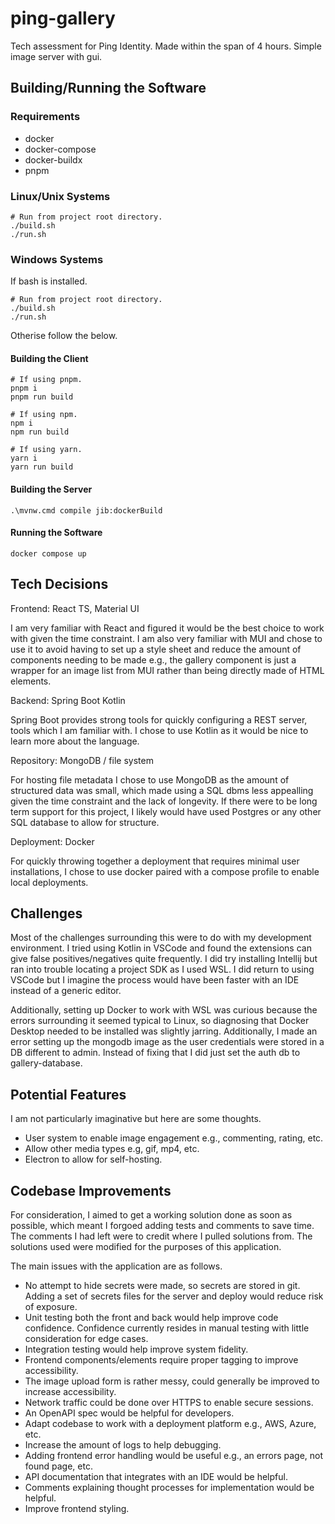 # ping-gallery

Tech assessment for Ping Identity. Made within the span of 4 hours. Simple image server with gui.

## Building/Running the Software

### Requirements

- docker
- docker-compose
- docker-buildx
- pnpm

### Linux/Unix Systems

```
# Run from project root directory.
./build.sh
./run.sh
```

### Windows Systems

If bash is installed.
```
# Run from project root directory.
./build.sh
./run.sh
```

Otherise follow the below.
#### Building the Client
```
# If using pnpm.
pnpm i
pnpm run build

# If using npm.
npm i
npm run build

# If using yarn.
yarn i
yarn run build
```
#### Building the Server
```
.\mvnw.cmd compile jib:dockerBuild
```
#### Running the Software
```
docker compose up
```

## Tech Decisions

Frontend: React TS, Material UI

I am very familiar with React and figured it would be the best choice to work with given the time constraint. I am also very familiar with MUI and chose to use it to avoid having to set up a style sheet and reduce the amount of components needing to be made e.g., the gallery component is just a wrapper for an image list from MUI rather than being directly made of HTML elements.

Backend: Spring Boot Kotlin

Spring Boot provides strong tools for quickly configuring a REST server, tools which I am familiar with. I chose to use Kotlin as it would be nice to learn more about the language.

Repository: MongoDB / file system

For hosting file metadata I chose to use MongoDB as the amount of structured data was small, which made using a SQL dbms less appealling given the time constraint and the lack of longevity. If there were to be long term support for this project, I likely would have used Postgres or any other SQL database to allow for structure.

Deployment: Docker

For quickly throwing together a deployment that requires minimal user installations, I chose to use docker paired with a compose profile to enable local deployments.

## Challenges

Most of the challenges surrounding this were to do with my development environment. I tried using Kotlin in VSCode and found the extensions can give false positives/negatives quite frequently. I did try installing Intellij but ran into trouble locating a project SDK as I used WSL. I did return to using VSCode but I imagine the process would have been faster with an IDE instead of a generic editor. 

Additionally, setting up Docker to work with WSL was curious because the errors surrounding it seemed typical to Linux, so diagnosing that Docker Desktop needed to be installed was slightly jarring. Additionally, I made an error setting up the mongodb image as the user credentials were stored in a DB different to admin. Instead of fixing that I did just set the auth db to gallery-database. 

## Potential Features

I am not particularly imaginative but here are some thoughts.

- User system to enable image engagement e.g., commenting, rating, etc.
- Allow other media types e.g, gif, mp4, etc.
- Electron to allow for self-hosting.

## Codebase Improvements

For consideration, I aimed to get a working solution done as soon as possible, which meant I forgoed adding tests and comments to save time. The comments I had left were to credit where I pulled solutions from. The solutions used were modified for the purposes of this application.

The main issues with the application are as follows.
- No attempt to hide secrets were made, so secrets are stored in git. Adding a set of secrets files for the server and deploy would reduce risk of exposure.
- Unit testing both the front and back would help improve code confidence. Confidence currently resides in manual testing with little consideration for edge cases.
- Integration testing would help improve system fidelity.
- Frontend components/elements require proper tagging to improve accessibility.
- The image upload form is rather messy, could generally be improved to increase accessibility.
- Network traffic could be done over HTTPS to enable secure sessions.
- An OpenAPI spec would be helpful for developers.
- Adapt codebase to work with a deployment platform e.g., AWS, Azure, etc.
- Increase the amount of logs to help debugging.
- Adding frontend error handling would be useful e.g., an errors page, not found page, etc.
- API documentation that integrates with an IDE would be helpful.
- Comments explaining thought processes for implementation would be helpful.
- Improve frontend styling.

